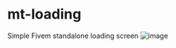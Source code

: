 # mt-loading
Simple Fivem standalone loading screen
![image](https://user-images.githubusercontent.com/89866234/187736675-2f2053a2-447e-4d72-bc5f-14a98dc1e560.png)
